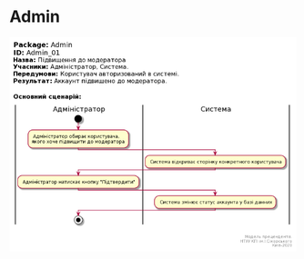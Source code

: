 # Admin
![](https://github.com/vladyslav-proga/socialNet/blob/Danil-Dynikov-IP-95/documentation/UML/admin/admin_01.png)
